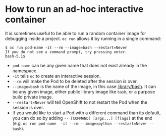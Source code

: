 # How to run an ad-hoc interactive container

It is sometimes useful to be able to run a random container image for debugging inside a project. `oc run` allows it by running in a single command:

```
$ oc run pod-name -it --rm --image=bash --restart=Never
If you do not see a command prompt, try pressing enter.
bash-5.1$
```

* `pod-name` can be any given name that does not exist already in the namespace.
* `-it` tells  `oc` to create an interactive session.
* `--rm` will make the Pod to be deleted after the session is over.
* `--image=bash` is the name of the image, in this case [library/bash](https://hub.docker.com/_/bash). It can be any given image, either public library image like `bash`, or a purpose build private image.
* `--restart=Never` will tell OpenShift to not restart the Pod when the session is over.
* If you would like to start a Pod with a different command than its default, you can do so by adding `-- [COMMAND] [args...] [flags]` at the end (e.g. `oc run pod-name  -it --rm --image=python --restart=Never -- bash`).
